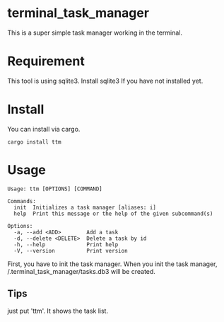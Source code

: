# terminal_task_manager

This is a super simple task manager working in the terminal.

# Requirement

This tool is using sqlite3.
Install sqlite3 If you have not installed yet.

# Install

You can install via cargo.

```
cargo install ttm
```

# Usage

```
Usage: ttm [OPTIONS] [COMMAND]

Commands:
  init  Initializes a task manager [aliases: i]
  help  Print this message or the help of the given subcommand(s)

Options:
  -a, --add <ADD>        Add a task
  -d, --delete <DELETE>  Delete a task by id
  -h, --help             Print help
  -V, --version          Print version
```

First, you have to init the task manager.
When you init the task manager, <home path>/.terminal_task_manager/tasks.db3 will be created.

## Tips

just put 'ttm'. It shows the task list.
